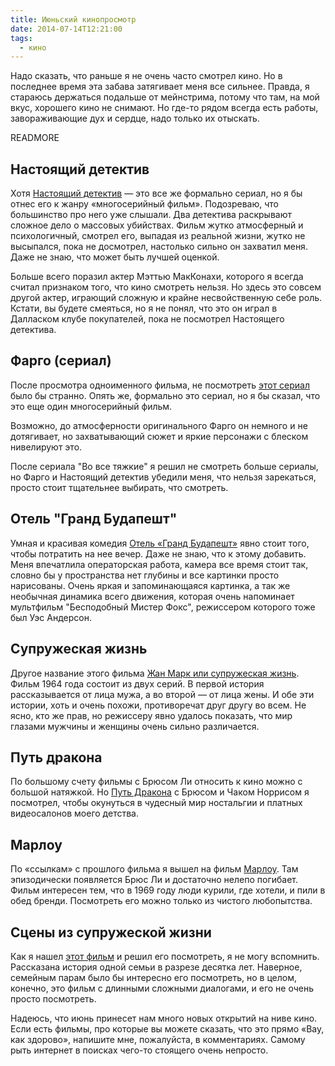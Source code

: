 ```yaml
---
title: Июньский кинопросмотр
date: 2014-07-14T12:21:00
tags:
  - кино
---
```


Надо сказать, что раньше я не очень часто смотрел кино. Но в последнее время эта забава затягивает меня все сильнее.
Правда, я стараюсь держаться подальше от мейнстрима, потому что там, на мой вкус, хорошего кино не снимают. Но где-то
рядом всегда есть работы, завораживающие дух и сердце, надо только их отыскать.

READMORE

## Настоящий детектив

Хотя [Настоящий детектив](http://www.kinopoisk.ru/film/681831/) — это все же формально сериал, но я бы отнес его к жанру
«многосерийный фильм». Подозреваю, что большинство про него уже слышали. Два детектива раскрывают сложное дело о
массовых убийствах. Фильм жутко атмосферный и психологичный, смотрел его, выпадая из реальной жизни, жутко не высыпался,
пока не досмотрел, настолько сильно он захватил меня. Даже не знаю, что может быть лучшей оценкой.

Больше всего поразил актер Мэттью МакКонахи, которого я всегда считал признаком того, что кино смотреть нельзя. Но здесь
это совсем другой актер, играющий сложную и крайне несвойственную себе роль. Кстати, вы будете смеяться, но я не понял,
что это он играл в Далласком клубе покупателей, пока не посмотрел Настоящего детектива.

## Фарго (сериал)

После просмотра одноименного фильма, не посмотреть [этот сериал](http://www.kinopoisk.ru/film/767379/) было бы странно.
Опять же, формально это сериал, но я бы сказал, что это еще один многосерийный фильм.

Возможно, до атмосферности оригинального Фарго он немного и не дотягивает, но захватывающий сюжет и яркие персонажи с
блеском нивелируют это.

После сериала "Во все тяжкие" я решил не смотреть больше сериалы, но Фарго и Настоящий детектив убедили меня, что нельзя
зарекаться, просто стоит тщательнее выбирать, что смотреть.

## Отель "Гранд Будапешт"

Умная и красивая комедия [Отель «Гранд Будапешт»](http://www.kinopoisk.ru/film/683999/) явно стоит того, чтобы потратить
на нее вечер. Даже не знаю, что к этому добавить. Меня впечатлила операторская работа, камера все время стоит так,
словно бы у пространства нет глубины и все картинки просто нарисованы. Очень яркая и запоминающаяся картинка, а так же
необычная динамика всего движения, которая очень напоминает мультфильм "Бесподобный Мистер Фокс", режиссером которого
тоже был Уэс Андерсон.

## Супружеская жизнь

Другое название этого фильма [Жан Марк или супружеская жизнь](http://www.kinopoisk.ru/film/253313/). Фильм 1964 года
состоит из двух серий. В первой история рассказывается от лица мужа, а во второй — от лица жены. И обе эти истории, хоть
и очень похожи, противоречат друг другу во всем. Не ясно, кто же прав, но режиссеру явно удалось показать, что мир
глазами мужчины и женщины очень сильно различается.

## Путь дракона

По большому счету фильмы с Брюсом Ли относить к кино можно с большой натяжкой. Но [Путь
Дракона](http://www.kinopoisk.ru/film/34809/) с Брюсом и Чаком Норрисом я посмотрел, чтобы окунуться в чудесный мир
ностальгии и платных видеосалонов моего детства.

## Марлоу

По «ссылкам» с прошлого фильма я вышел на фильм [Марлоу](http://www.kinopoisk.ru/film/13282/). Там эпизодически
появляется Брюс Ли и достаточно нелепо погибает. Фильм интересен тем, что в 1969 году люди курили, где хотели, и пили в
обед бренди. Посмотреть его можно только из чистого любопытства.

## Сцены из супружеской жизни

Как я нашел [этот фильм](http://www.kinopoisk.ru/film/82496/) и решил его посмотреть, я не могу вспомнить. Рассказана
история одной семьи в разрезе десятка лет. Наверное, семейным парам было бы интересно его посмотреть, но в целом,
конечно, это фильм с длинными сложными диалогами, и его не очень просто посмотреть.

Надеюсь, что июнь принесет нам много новых открытий на ниве кино. Если есть фильмы, про которые вы можете сказать, что
это прямо «Вау, как здорово», напишите мне, пожалуйста, в комментариях. Самому рыть интернет в поисках чего-то стоящего
очень непросто.
